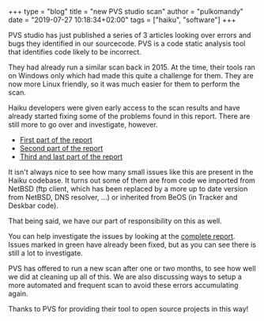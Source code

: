 +++
type = "blog"
title = "new PVS studio scan"
author = "pulkomandy"
date = "2019-07-27 10:18:34+02:00"
tags = ["haiku", "software"]
+++

PVS studio has just published a series of 3 articles looking over errors and
bugs they identified in our sourcecode. PVS is a code static analysis tool
that identifies code likely to be incorrect.

They had already run a similar scan back in 2015. At the time, their tools
ran on Windows only which had made this quite a challenge for them. They are
now more Linux friendly, so it was much easier for them to perform the scan.

Haiku developers were given early access to the scan results and have already
started fixing some of the problems found in this report. There are still
more to go over and investigate, however.

<ul>
<li><a href="https://www.viva64.com/en/b/0640/">First part of the report</a></li>
<li><a href="https://www.viva64.com/en/b/0644/">Second part of the report</a></li>
<li><a href="https://www.viva64.com/en/b/0645/">Third and last part of the report</a></li>
</ul>

It isn't always nice to see how many small issues like this are present in
the Haiku codebase. It turns out some of them are from code we imported from
NetBSD (ftp client, which has been replaced by a more up to date version from
NetBSD, DNS resolver, ...) or inherited from BeOS (in Tracker and Deskbar code).

That being said, we have our part of responsibility on this as well.

You can help investigate the issues by looking at the <a href="https://pulkomandy.github.io">complete report</a>.
Issues marked in green have already been fixed, but as you can see there is still
a lot to investigate.

PVS has offered to run a new scan after one or two months, to see how well we
did at cleaning up all of this. We are also discussing ways to setup a more
automated and frequent scan to avoid these errors accumulating again.

Thanks to PVS for providing their tool to open source projects in this way!
